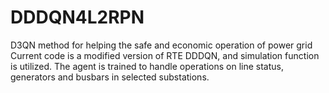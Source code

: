 # DDDQN4L2RPN
D3QN method for helping the safe and economic operation of power grid
Current code is a modified version of RTE DDDQN, and simulation function is utilized. The agent is trained to handle operations on line status, generators and busbars in selected substations.
